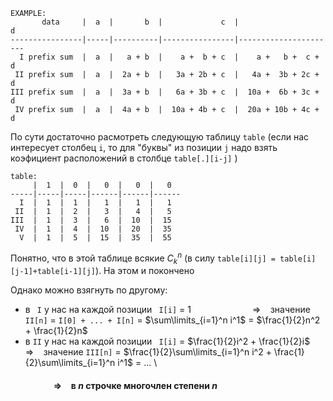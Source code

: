 
```
EXAMPLE:
       data     |  a  |       b  |             c  |                   d
----------------|-----|----------|----------------|----------------------
  I prefix sum  |  a  |   a + b  |    a +  b + c  |    a +   b +  c + d
 II prefix sum  |  a  |  2a + b  |   3a + 2b + c  |   4a +  3b + 2c + d
III prefix sum  |  a  |  3a + b  |   6a + 3b + c  |  10a +  6b + 3c + d
 IV prefix sum  |  a  |  4a + b  |  10a + 4b + c  |  20a + 10b + 4c + d
```

По сути достаточно расмотреть следующую таблицу ```table``` (если нас интересует столбец ```i```, то для "буквы" из позиции ```j``` надо взять коэфициент расположений в столбце ```table[.][i-j]```  )
```
table:
     |  1  |  0  |   0  |   0  |   0
-----|-----|-----|------|------|------
  I  |  1  |  1  |   1  |   1  |   1
 II  |  1  |  2  |   3  |   4  |   5
III  |  1  |  3  |   6  |  10  |  15
 IV  |  1  |  4  |  10  |  20  |  35
  V  |  1  |  5  |  15  |  35  |  55
```

Понятно, что в этой таблице всякие $C_k^n$ (в силу ```table[i][j] = table[i][j-1]+table[i-1][j]```). На этом и покончено


Однако можно взягнуть по другому:
* в ``` I``` у нас на каждой позиции ``` I[i]``` $=$ $1$ $\hspace{50pt}$ $\hspace{17pt}$ $\Rightarrow$  $\hspace{5pt}$ значение ``` II[n]``` $=$ ```I[0] + ... + I[n]``` $=$ $\sum\limits_{i=1}^n i^1$ $=$ $\frac{1}{2}n^2 + \frac{1}{2}n$
* в ```II``` у нас на каждой позиции ``` I[i]``` $=$ $\frac{1}{2}i^2 + \frac{1}{2}i$  $\hspace{5pt}$ $\Rightarrow$  $\hspace{5pt}$ значение ```III[n]```  $=$ $\frac{1}{2}\sum\limits_{i=1}^n i^2 + \frac{1}{2}\sum\limits_{i=1}^n i^1$ $=$ ... \
#### $\hspace{50pt}$ $\Rightarrow$  $\hspace{5pt}$ в $n$ строчке многочлен степени $n$
